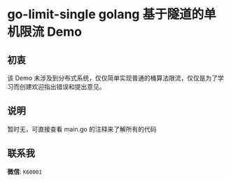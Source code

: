 # go-limit-single golang 基于隧道的单机限流 Demo


## 初衷
该 Demo 未涉及到分布式系统，仅仅简单实现普通的桶算法限流，仅仅是为了学习而创建欢迎指出错误和提出意见。

## 说明

暂时无，可直接查看 main.go 的注释来了解所有的代码

## 联系我
**微信**: `K60001`
